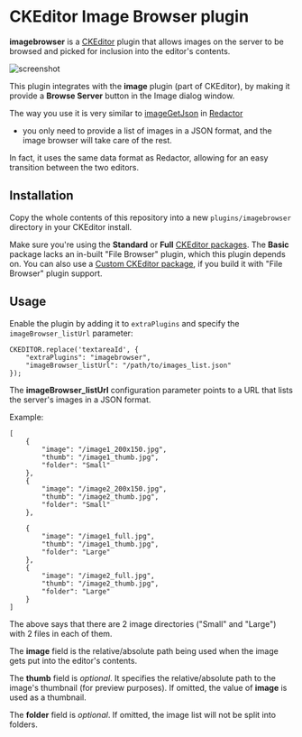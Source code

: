 CKEditor Image Browser plugin
=============================

**imagebrowser** is a [CKEditor](http://ckeditor.com/) plugin that allows images on the server to be browsed and picked
for inclusion into the editor's contents.

![screenshot](https://raw2.github.com/spantaleev/ckeditor-imagebrowser/demo/ckeditor-imagebrowser-screenshot.jpg)

This plugin integrates with the **image** plugin (part of CKEditor),
by making it provide a **Browse Server** button in the Image dialog window.

The way you use it is very similar to [imageGetJson](http://imperavi.com/redactor/docs/settings/#set_imageGetJson) in [Redactor](http://imperavi.com/redactor/)
- you only need to provide a list of images in a JSON format, and the image browser will take care of the rest.

In fact, it uses the same data format as Redactor, allowing for an easy transition between the two editors.

Installation
------------

Copy the whole contents of this repository into a new ``plugins/imagebrowser`` directory in your CKEditor install.

Make sure you're using the **Standard** or **Full** [CKEditor packages](http://ckeditor.com/download).
The **Basic** package lacks an in-built "File Browser" plugin, which this plugin depends on.
You can also use a [Custom CKEditor package](http://ckeditor.com/builder>), if you build it with "File Browser" plugin support.

Usage
-----

Enable the plugin by adding it to `extraPlugins` and specify the `imageBrowser_listUrl` parameter:

	CKEDITOR.replace('textareaId', {
		"extraPlugins": "imagebrowser",
		"imageBrowser_listUrl": "/path/to/images_list.json"
	});

The **imageBrowser_listUrl** configuration parameter points to a URL that lists the server's images in a JSON format.

Example:

	[
		{
			"image": "/image1_200x150.jpg",
			"thumb": "/image1_thumb.jpg",
			"folder": "Small"
		},
		{
			"image": "/image2_200x150.jpg",
			"thumb": "/image2_thumb.jpg",
			"folder": "Small"
		},

		{
			"image": "/image1_full.jpg",
			"thumb": "/image1_thumb.jpg",
			"folder": "Large"
		},
		{
			"image": "/image2_full.jpg",
			"thumb": "/image2_thumb.jpg",
			"folder": "Large"
		}
	]

The above says that there are 2 image directories ("Small" and "Large") with 2 files in each of them.

The **image** field is the relative/absolute path being used when the image gets put into the editor's contents.

The **thumb** field is *optional*. It specifies the relative/absolute path to the image's thumbnail (for preview purposes).
If omitted, the value of **image** is used as a thumbnail.

The **folder** field is *optional*. If omitted, the image list will not be split into folders.
